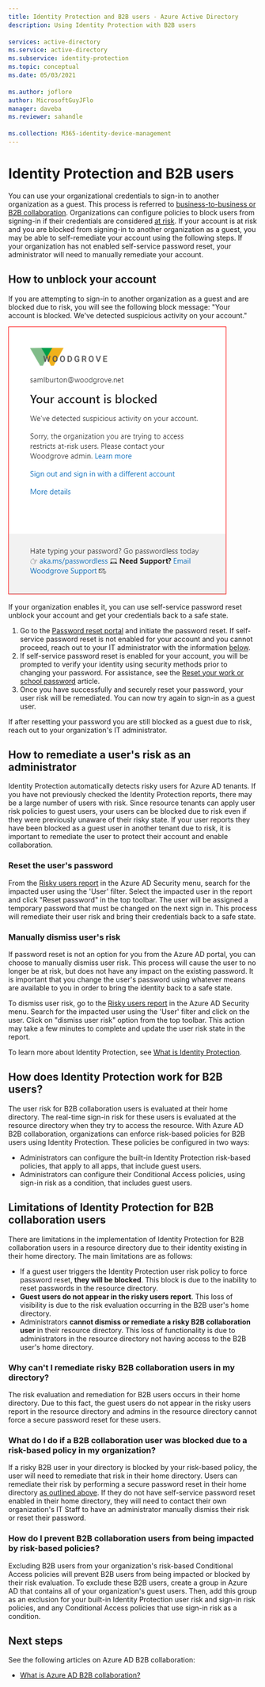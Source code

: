 ```yaml
---
title: Identity Protection and B2B users - Azure Active Directory
description: Using Identity Protection with B2B users

services: active-directory
ms.service: active-directory
ms.subservice: identity-protection
ms.topic: conceptual
ms.date: 05/03/2021

ms.author: joflore
author: MicrosoftGuyJFlo
manager: daveba
ms.reviewer: sahandle

ms.collection: M365-identity-device-management
---
```

# Identity Protection and B2B users

You can use your organizational credentials to sign-in to another organization as a guest. This process is referred to [business-to-business or B2B collaboration](../external-identities/what-is-b2b.md). Organizations can configure policies to block users from signing-in if their credentials are considered [at risk](concept-identity-protection-risks.md). If your account is at risk and you are blocked from signing-in to another organization as a guest, you may be able to self-remediate your account using the following steps. If your organization has not enabled self-service password reset, your administrator will need to manually remediate your account.

## How to unblock your account 

If you are attempting to sign-in to another organization as a guest and are blocked due to risk, you will see the following block message: "Your account is blocked. We've detected suspicious activity on your account." 

![Guest account blocked, contact your organization's administrator](./media/concept-identity-protection-b2b/risky-guest-user-blocked.png)

If your organization enables it, you can use self-service password reset unblock your account and get your credentials back to a safe state.
1. Go to the  [Password reset portal](https://passwordreset.microsoftonline.com/) and initiate the password reset. If self-service password reset is not enabled for your account and you cannot proceed, reach out to your IT administrator with the information [below](#how-to-remediate-a-users-risk-as-an-administrator).
2. If self-service password reset is enabled for your account, you will be prompted to verify your identity using security methods prior to changing your password. For assistance, see the [Reset your work or school password](../user-help/active-directory-passwords-update-your-own-password.md) article.
3. Once you have successfully and securely reset your password, your user risk will be remediated. You can now try again to sign-in as a guest user.

If after resetting your password you are still blocked as a guest due to risk, reach out to your organization's IT administrator.

## How to remediate a user's risk as an administrator

Identity Protection automatically detects risky users for Azure AD tenants. If you have not previously checked the Identity Protection reports, there may be a large number of users with risk. Since resource tenants can apply user risk policies to guest users, your users can be blocked due to risk even if they were previously unaware of their risky state. If your user reports they have been blocked as a guest user in another tenant due to risk, it is important to remediate the user to protect their account and enable collaboration. 

### Reset the user's password

From the [Risky users report](https://portal.azure.com/#blade/Microsoft_AAD_IAM/SecurityMenuBlade/RiskyUsers) in the Azure AD Security menu, search for the impacted user using the 'User' filter. Select the impacted user in the report and click "Reset password" in the top toolbar. The user will be assigned a temporary password that must be changed on the next sign in. This process will remediate their user risk and bring their credentials back to a safe state.

### Manually dismiss user's risk

If password reset is not an option for you from the Azure AD portal, you can choose to manually dismiss user risk. This process will cause the user to no longer be at risk, but does not have any impact on the existing password. It is important that you change the user's password using whatever means are available to you in order to bring the identity back to a safe state. 

To dismiss user risk, go to the [Risky users report](https://portal.azure.com/#blade/Microsoft_AAD_IAM/SecurityMenuBlade/RiskyUsers) in the Azure AD Security menu. Search for the impacted user using the 'User' filter and click on the user. Click on  "dismiss user risk" option from the top toolbar. This action may take a few minutes to complete and update the user risk state in the report.

To learn more about Identity Protection, see [What is Identity Protection](overview-identity-protection.md).

## How does Identity Protection work for B2B users?

The user risk for B2B collaboration users is evaluated at their home directory. The real-time sign-in risk for these users is evaluated at the resource directory when they try to access the resource. With Azure AD B2B collaboration, organizations can enforce risk-based policies for B2B users using Identity Protection. These policies be configured in two ways:

- Administrators can configure the built-in Identity Protection risk-based policies, that apply to all apps, that include guest users.
- Administrators can configure their Conditional Access policies, using sign-in risk as a condition, that includes guest users.

## Limitations of Identity Protection for B2B collaboration users

There are limitations in the implementation of Identity Protection for B2B collaboration users in a resource directory due to their identity existing in their home directory. The main limitations are as follows:

- If a guest user triggers the Identity Protection user risk policy to force password reset, **they will be blocked**. This block is due to the inability to reset passwords in the resource directory.
- **Guest users do not appear in the risky users report**. This loss of visibility is due to the risk evaluation occurring in the B2B user's home directory.
- Administrators **cannot dismiss or remediate a risky B2B collaboration user** in their resource directory. This loss of functionality is due to administrators in the resource directory not having access to the B2B user's home directory.

### Why can't I remediate risky B2B collaboration users in my directory?

The risk evaluation and remediation for B2B users occurs in their home directory. Due to this fact, the guest users do not appear in the risky users report in the resource directory and admins in the resource directory cannot force a secure password reset for these users.

### What do I do if a B2B collaboration user was blocked due to a risk-based policy in my organization?

If a risky B2B user in your directory is blocked by your risk-based policy, the user will need to remediate that risk in their home directory. Users can remediate their risk by performing a secure password reset in their home directory [as outlined above](#how-to-unblock-your-account). If they do not have self-service password reset enabled in their home directory, they will need to contact their own organization's IT Staff to have an administrator manually dismiss their risk or reset their password.

### How do I prevent B2B collaboration users from being impacted by risk-based policies?

Excluding B2B users from your organization's risk-based Conditional Access policies will prevent B2B users from being impacted or blocked by their risk evaluation. To exclude these B2B users, create a group in Azure AD that contains all of your organization's guest users. Then, add this group as an exclusion for your built-in Identity Protection user risk and sign-in risk policies, and any Conditional Access policies that use sign-in risk as a condition.

## Next steps

See the following articles on Azure AD B2B collaboration:

- [What is Azure AD B2B collaboration?](../external-identities/what-is-b2b.md)
